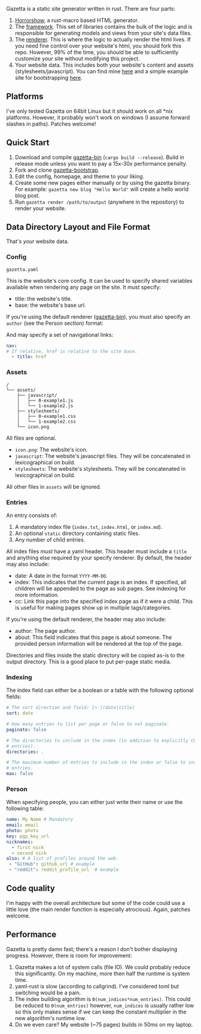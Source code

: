 Gazetta is a static site generator written in rust. There are four parts:

1. [Horrorshow][horrorshow], a rust-macro based HTML generator.
2. The [framework][framework]. This set of libraries contains the bulk of the
   logic and is responsible for generating models and views from your site's
   data files.
3. The [renderer][bin]. This is where the logic to actually render the html
   lives. If you need fine control over your website's html, you should fork
   this repo. However, 99% of the time, you should be able to sufficiently
   customize your site without modifying this project.
4. Your website data. This includes both your website's content and assets
   (stylesheets/javascript). You can find mine [here][data] and a simple example
   site for bootstrapping [here][bootstrap].

## Platforms

I've only tested Gazetta on 64bit Linux but it should work on all *nix
platforms. However, it probably won't work on windows (I assume forward slashes
in paths). Patches welcome!

## Quick Start

1. Download and compile [gazetta-bin][bin] (`cargo build --release`). Build in
   release mode unless you want to pay a 15x-30x performance penalty.
2. Fork and clone [gazetta-bootstrap][bootstrap].
3. Edit the config, homepage, and theme to your liking.
4. Create some new pages either manually or by using the gazetta binary. For
   example: `gazetta new blog "Hello World"` will create a hello world blog
   post.
5. Run `gazetta render /path/to/output` (anywhere in the repository) to
   render your website.

## Data Directory Layout and File Format

That's *your* website data.

### Config

```text
gazetta.yaml
```

This is the website's core config. It can be used to specify shared variables
available when rendering any page on the site. It must specify:

* title: the website's title.
* base: the website's base url.

If you're using the default renderer ([gazetta-bin][bin]), you must also specify
an `author` (see the Person section) format:

And may specify a set of navigational links:

```yaml
nav:
# If relative, href is relative to the site base.
  - title: href
```

### Assets

```text
/
└── assets/
    ├── javascript/
    │   ├── 0-example1.js
    │   └── 1-example2.js
    ├── stylesheets/
    │   ├── 0-example1.css
    │   └── 1-example2.css
    └── icon.png
```

All files are optional.

* `icon.png`: The website's icon.
* `javascript`: The website's javascript files. They will be concatenated
  in lexicographical on build.
* `stylesheets`: The website's stylesheets. They will be concatenated in
  lexicographical on build.

All other files in `assets` will be ignored.

### Entries

An entry consists of:

1. A mandatory index file (`index.txt`, `index.html`, or `index.md`).
2. An optional `static` directory containing static files.
3. Any number of child entries.

All index files *must* have a yaml header. This header must include a `title`
and anything else required by your specify renderer. By default, the header may
also include:

* date: A date in the format `YYYY-MM-DD`.
* index: This indicates that the current page is an index. If specified, all
  children will be appended to the page as sub pages. See indexing for more
  information.
* cc: Link this page into the specified index page as if it were a child. This
  is useful for making pages show up in multiple tags/categories.

If you're using the default renderer, the header may also include:

* author: The page author.
* about: This field indicates that this page is about someone. The provided
  person information will be rendered at the top of the page.

Directories and files inside the static directory will be copied as-is to the
output directory. This is a good place to put per-page static media. 

### Indexing

The index field can either be a boolean or a table with the following optional
fields:

```yaml
# The sort direction and field: [+-](date|title)
sort: date

# How many entries to list per page or false to not paginate.
paginate: false

# The directories to include in the index (in addition to explicitly CCed
# entries).
directories: .

# The maximum number of entries to include in the index or false to include all
# entries.
max: false
```

### Person

When specifying people, you can either just write their name or use the
following table:

```yaml
name: My Name # Mandatory
email: email
photo: photo
key: pgp_key_url
nicknames:
  - first nick
  - second nick
also: # A list of profiles around the web.
 - "GitHub": github_url # example
 - "reddit": reddit_profile_url  # example
```

## Code quality

I'm happy with the overall architecture but some of the code could use a little
love (the main render function is especially atrocious). Again, patches welcome.

## Performance

Gazetta is pretty damn fast; there's a reason I don't bother displaying
progress. However, there is room for improvement:

1. Gazetta makes a lot of system calls (file IO). We could probably reduce this
   significantly. On my machine, more then half the runtime is system time.
2. yaml-rust is slow (according to callgrind). I've considered toml but
   switching would be a pain.
3. The index building algorithm is `Θ(num_indices*num_entries)`. This could be
   reduced to `Θ(num_entries)` however, `num_indices` is usually rather low so
   this only makes sense if we can keep the constant multiplier in the new
   algorithm's runtime low.
4. Do we even care? My website (~75 pages) builds in 50ms on my laptop.


[framework]: https://github.com/Stebalien/gazetta
[bin]: https://github.com/Stebalien/gazetta-bin
[data]: https://github.com/Stebalien/www
[horrorshow]: https://github.com/Stebalien/horrorshow-rs
[bootstrap]: https://github.com/Stebalien/gazetta-bootstrap
